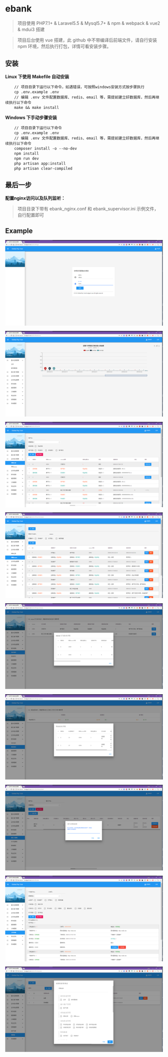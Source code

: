 # ebank
> 项目使用 PHP7.1+ & Laravel5.5 & Mysql5.7+ & npm & webpack & vue2 & mdui3 搭建

> 项目后台使用 vue 搭建，此 github 中不带编译后前端文件，请自行安装 npm 环境，然后执行打包，详情可看安装步骤。

## 安装


**Linux 下使用 Makefile 自动安装**

```
	// 项目目录下运行以下命令，如遇错误，可按照windows安装方式按步骤执行
	cp .env.example .env
	// 编辑 .env 文件配置数据库、redis、email 等，需提前建立好数据库，然后再继续执行以下命令
	make && make install
```

**Windows 下手动步骤安装**

```
	// 项目目录下运行以下命令
	cp .env.example .env
	// 编辑 .env 文件配置数据库、redis、email 等，需提前建立好数据库，然后再继续执行以下命令
	composer install -o --no-dev
	npm install
	npm run dev
	php artisan app:install
	php artisan clear-compiled
```

## 最后一步

**配置nginx访问以及队列监听：**

> 项目目录下带有 ebank_nginx.conf 和 ebank_supervisor.ini 示例文件，自行配置即可


## Example

![示例](https://raw.githubusercontent.com/yybawang/images/master/ebank/TIM%E6%88%AA%E5%9B%BE20180224154147.png)

![示例](https://raw.githubusercontent.com/yybawang/images/master/ebank/TIM%E6%88%AA%E5%9B%BE20180224154209.png)

![示例](https://raw.githubusercontent.com/yybawang/images/master/ebank/TIM%E6%88%AA%E5%9B%BE20180224154218.png)

![示例](https://raw.githubusercontent.com/yybawang/images/master/ebank/TIM%E6%88%AA%E5%9B%BE20180224154233.png)

![示例](https://raw.githubusercontent.com/yybawang/images/master/ebank/TIM%E6%88%AA%E5%9B%BE20180224154248.png)

![示例](https://raw.githubusercontent.com/yybawang/images/master/ebank/TIM%E6%88%AA%E5%9B%BE20180224154300.png)

![示例](https://raw.githubusercontent.com/yybawang/images/master/ebank/TIM%E6%88%AA%E5%9B%BE20180224154319.png)

![示例](https://raw.githubusercontent.com/yybawang/images/master/ebank/TIM%E6%88%AA%E5%9B%BE20180224154333.png)

![示例](https://raw.githubusercontent.com/yybawang/images/master/ebank/TIM%E6%88%AA%E5%9B%BE20180224154354.png)